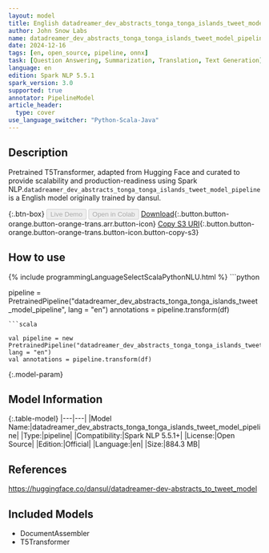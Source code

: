 ```yaml
---
layout: model
title: English datadreamer_dev_abstracts_tonga_tonga_islands_tweet_model_pipeline pipeline T5Transformer from dansul
author: John Snow Labs
name: datadreamer_dev_abstracts_tonga_tonga_islands_tweet_model_pipeline
date: 2024-12-16
tags: [en, open_source, pipeline, onnx]
task: [Question Answering, Summarization, Translation, Text Generation]
language: en
edition: Spark NLP 5.5.1
spark_version: 3.0
supported: true
annotator: PipelineModel
article_header:
  type: cover
use_language_switcher: "Python-Scala-Java"
---
```


## Description

Pretrained T5Transformer, adapted from Hugging Face and curated to provide scalability and production-readiness using Spark NLP.`datadreamer_dev_abstracts_tonga_tonga_islands_tweet_model_pipeline` is a English model originally trained by dansul.

{:.btn-box}
<button class="button button-orange" disabled>Live Demo</button>
<button class="button button-orange" disabled>Open in Colab</button>
[Download](https://s3.amazonaws.com/auxdata.johnsnowlabs.com/public/models/datadreamer_dev_abstracts_tonga_tonga_islands_tweet_model_pipeline_en_5.5.1_3.0_1734327383113.zip){:.button.button-orange.button-orange-trans.arr.button-icon}
[Copy S3 URI](s3://auxdata.johnsnowlabs.com/public/models/datadreamer_dev_abstracts_tonga_tonga_islands_tweet_model_pipeline_en_5.5.1_3.0_1734327383113.zip){:.button.button-orange.button-orange-trans.button-icon.button-copy-s3}

## How to use



<div class="tabs-box" markdown="1">
{% include programmingLanguageSelectScalaPythonNLU.html %}
```python

pipeline = PretrainedPipeline("datadreamer_dev_abstracts_tonga_tonga_islands_tweet_model_pipeline", lang = "en")
annotations =  pipeline.transform(df)   

```
```scala

val pipeline = new PretrainedPipeline("datadreamer_dev_abstracts_tonga_tonga_islands_tweet_model_pipeline", lang = "en")
val annotations = pipeline.transform(df)

```
</div>

{:.model-param}
## Model Information

{:.table-model}
|---|---|
|Model Name:|datadreamer_dev_abstracts_tonga_tonga_islands_tweet_model_pipeline|
|Type:|pipeline|
|Compatibility:|Spark NLP 5.5.1+|
|License:|Open Source|
|Edition:|Official|
|Language:|en|
|Size:|884.3 MB|

## References

https://huggingface.co/dansul/datadreamer-dev-abstracts_to_tweet_model

## Included Models

- DocumentAssembler
- T5Transformer